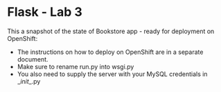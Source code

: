 # Flask - Lab 3

This a snapshot of the state of Bookstore app - ready for deployment on OpenShift:

* The instructions on how to deploy on OpenShift are in a separate document.
* Make sure to rename run.py into wsgi.py
* You also need to supply the server with your MySQL credentials in \__init__.py
